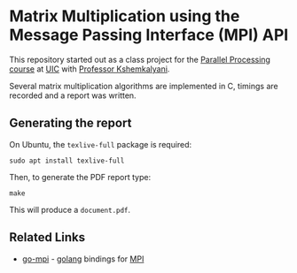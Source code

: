 # Matrix Multiplication using the Message Passing Interface (MPI) API

This repository started out as a class project for the [Parallel Processing course](https://www.cs.uic.edu/~ajayk/c566/c566fa12.html) at [UIC](https://www.cs.uic.edu/) with [Professor Kshemkalyani](https://www.cs.uic.edu/~ajayk/).

Several matrix multiplication algorithms are implemented in C, timings are recorded and a report was written.

## Generating the report

On Ubuntu, the `texlive-full` package is required:

    sudo apt install texlive-full

Then, to generate the PDF report type:

    make

This will produce a `document.pdf`.

## Related Links
* [go-mpi](https://github.com/JohannWeging/go-mpi) - [golang](https://golang.org/) bindings for [MPI](http://mpi-forum.org/)
